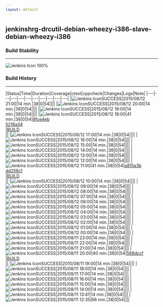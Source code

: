 ```yaml
---
layout: default
---
```

## jenkinshrg-drcutil-debian-wheezy-i386-slave-debian-wheezy-i386
### Build Stability
___
![Jenkins Icon](http://jenkinshrg.github.io/images/48x48/health-80plus.png)
100%
  
### Build History
___
|Status|Time|Duration|Coverage|<span class='badge'>ctest</span>|<span class='badge'>cppcheck</span>|Changes|Logs|Note|
|---|---|---|---|---|---|---|---|---|---|
|![Jenkins Icon](http://jenkinshrg.github.io/images/24x24/blue.png)SUCCESS|2015/08/12 21:00|14 min.|38|0|54||||
|![Jenkins Icon](http://jenkinshrg.github.io/images/24x24/blue.png)SUCCESS|2015/08/12 20:00|14 min.|38|0|54||||
|![Jenkins Icon](http://jenkinshrg.github.io/images/24x24/blue.png)SUCCESS|2015/08/12 19:00|14 min.|38|0|54||||
|![Jenkins Icon](http://jenkinshrg.github.io/images/24x24/blue.png)SUCCESS|2015/08/12 18:00|41 min.|38|0|54|[8fce4eb](https://github.com/jrl-umi3218/hmc2/commit/8fce4eb6935781b15c3389b096705d595019e642)<br>[5216a34](https://github.com/jrl-umi3218/hrpsys-humanoid/commit/5216a34f441bb9ee35c06e144c9ae8e8a887b736)<br>|[BUILD](https://drive.google.com/file/d/0B54sHwaxmuM4TzQ1aE1ydnFzOVE/view?usp=drivesdk)<br>||
|![Jenkins Icon](http://jenkinshrg.github.io/images/24x24/blue.png)SUCCESS|2015/08/12 17:00|14 min.|38|0|54||||
|![Jenkins Icon](http://jenkinshrg.github.io/images/24x24/blue.png)SUCCESS|2015/08/12 16:00|14 min.|38|0|54||||
|![Jenkins Icon](http://jenkinshrg.github.io/images/24x24/blue.png)SUCCESS|2015/08/12 15:00|14 min.|38|0|54||||
|![Jenkins Icon](http://jenkinshrg.github.io/images/24x24/blue.png)SUCCESS|2015/08/12 14:00|14 min.|38|0|54||||
|![Jenkins Icon](http://jenkinshrg.github.io/images/24x24/blue.png)SUCCESS|2015/08/12 13:00|14 min.|38|0|54||||
|![Jenkins Icon](http://jenkinshrg.github.io/images/24x24/blue.png)SUCCESS|2015/08/12 12:00|14 min.|38|0|54||||
|![Jenkins Icon](http://jenkinshrg.github.io/images/24x24/blue.png)SUCCESS|2015/08/12 11:00|41 min.|38|0|54|[a815a3b](https://github.com/jrl-umi3218/hmc2/commit/a815a3bd0cbe1a321adda3044bf7944c9b1a9fb6)<br>[dd256c1](https://github.com/jrl-umi3218/hrpsys-humanoid/commit/dd256c1c45b914d8845bf3c297afe0fe41b5eb3f)<br>|[BUILD](https://drive.google.com/file/d/0B54sHwaxmuM4MGtUbHBTWXRTOGc/view?usp=drivesdk)<br>||
|![Jenkins Icon](http://jenkinshrg.github.io/images/24x24/blue.png)SUCCESS|2015/08/12 10:00|14 min.|38|0|54||||
|![Jenkins Icon](http://jenkinshrg.github.io/images/24x24/blue.png)SUCCESS|2015/08/12 09:00|14 min.|38|0|54||||
|![Jenkins Icon](http://jenkinshrg.github.io/images/24x24/blue.png)SUCCESS|2015/08/12 08:00|14 min.|38|0|54||||
|![Jenkins Icon](http://jenkinshrg.github.io/images/24x24/blue.png)SUCCESS|2015/08/12 07:00|14 min.|38|0|54||||
|![Jenkins Icon](http://jenkinshrg.github.io/images/24x24/blue.png)SUCCESS|2015/08/12 06:00|14 min.|38|0|54||||
|![Jenkins Icon](http://jenkinshrg.github.io/images/24x24/blue.png)SUCCESS|2015/08/12 05:00|14 min.|38|0|54||||
|![Jenkins Icon](http://jenkinshrg.github.io/images/24x24/blue.png)SUCCESS|2015/08/12 04:00|14 min.|38|0|54||||
|![Jenkins Icon](http://jenkinshrg.github.io/images/24x24/blue.png)SUCCESS|2015/08/12 03:00|14 min.|38|0|54||||
|![Jenkins Icon](http://jenkinshrg.github.io/images/24x24/blue.png)SUCCESS|2015/08/12 02:00|14 min.|38|0|54||||
|![Jenkins Icon](http://jenkinshrg.github.io/images/24x24/blue.png)SUCCESS|2015/08/12 01:00|14 min.|38|0|54||||
|![Jenkins Icon](http://jenkinshrg.github.io/images/24x24/blue.png)SUCCESS|2015/08/12 00:00|14 min.|38|0|54||||
|![Jenkins Icon](http://jenkinshrg.github.io/images/24x24/blue.png)SUCCESS|2015/08/11 23:00|14 min.|38|0|54||||
|![Jenkins Icon](http://jenkinshrg.github.io/images/24x24/blue.png)SUCCESS|2015/08/11 22:00|14 min.|38|0|54||||
|![Jenkins Icon](http://jenkinshrg.github.io/images/24x24/blue.png)SUCCESS|2015/08/11 21:00|14 min.|38|0|54||||
|![Jenkins Icon](http://jenkinshrg.github.io/images/24x24/blue.png)SUCCESS|2015/08/11 20:00|40 min.|38|0|54|[568dccf](https://github.com/jrl-umi3218/hrpsys-humanoid/commit/568dccfcbdd328e686cf620334ceb1f1936682fb)<br>|[BUILD](https://drive.google.com/file/d/0B54sHwaxmuM4TjV4Unh4ZThNN0E/view?usp=drivesdk)<br>||
|![Jenkins Icon](http://jenkinshrg.github.io/images/24x24/blue.png)SUCCESS|2015/08/11 19:00|14 min.|38|0|54||||
|![Jenkins Icon](http://jenkinshrg.github.io/images/24x24/blue.png)SUCCESS|2015/08/11 18:00|14 min.|38|0|54||||
|![Jenkins Icon](http://jenkinshrg.github.io/images/24x24/blue.png)SUCCESS|2015/08/11 17:00|14 min.|38|0|54||||
|![Jenkins Icon](http://jenkinshrg.github.io/images/24x24/blue.png)SUCCESS|2015/08/11 16:00|14 min.|38|0|54||||
|![Jenkins Icon](http://jenkinshrg.github.io/images/24x24/blue.png)SUCCESS|2015/08/11 15:00|14 min.|38|0|54||||
|![Jenkins Icon](http://jenkinshrg.github.io/images/24x24/blue.png)SUCCESS|2015/08/11 14:00|14 min.|38|0|54||||
|![Jenkins Icon](http://jenkinshrg.github.io/images/24x24/blue.png)SUCCESS|2015/08/11 13:41|14 min.|38|0|54||||
|![Jenkins Icon](http://jenkinshrg.github.io/images/24x24/blue.png)SUCCESS|2015/08/11 12:35|66 min.|38|0|54||||
